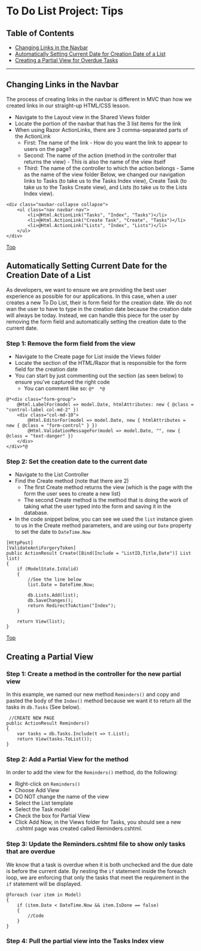 <a name="Top"></a>
# To Do List Project: Tips
## Table of Contents
- [Changing Links in the Navbar](#links)
- [Automatically Setting Current Date for Creation Date of a List](#creation)
- [Creating a Partial View for Overdue Tasks](#partial)
<hr />
<a name="links"></a>

## Changing Links in the Navbar
The process of creating links in the navbar is different in MVC than how we created links in our straight-up HTML/CSS lesson.
- Navigate to the Layout view in the Shared Views folder
- Locate the portion of the navbar that has the 3 list items for the link
- When using Razor ActionLinks, there are 3 comma-separated parts of the ActionLink
  - First: The name of the link - How do you want the link to appear to users on the page?
  - Second: The name of the action (method in the controller that returns the view) - This is also the name of the view itself
  - Third: The name of the controller to which the action belongs - Same as the name of the view folder
Below, we changed our navigation links to Tasks (to take us to the Tasks Index view), Create Task (to take us to the Tasks Create view), and Lists (to take us to the Lists Index view).
```CSharp
<div class="navbar-collapse collapse">
    <ul class="nav navbar-nav">
        <li>@Html.ActionLink("Tasks", "Index", "Tasks")</li>
        <li>@Html.ActionLink("Create Task", "Create", "Tasks")</li>
        <li>@Html.ActionLink("Lists", "Index", "Lists")</li>
    </ul>
</div>
```
[Top](#Top)


<a name="creation"></a>
## Automatically Setting Current Date for the Creation Date of a List
As developers, we want to ensure we are providing the best user experience as possible for our applications. In this case, when a user creates a new To Do List, their is form field for the creation date. We do not wan the user to have to type in the creation date because the creation date will always be today. Instead, we can handle this piece for the user by removing the form field and automatically setting the creation date to the current date.

### Step 1: Remove the form field from the view
- Navigate to the Create page for List inside the Views folder
- Locate the section of the HTML/Razor that is responsible for the form field for the creation date
- You can start by just commenting out the section (as seen below) to ensure you've captured the right code
  - You can comment like so: `@*  *@`
```CSharp
@*<div class="form-group">
    @Html.LabelFor(model => model.Date, htmlAttributes: new { @class = "control-label col-md-2" })
    <div class="col-md-10">
        @Html.EditorFor(model => model.Date, new { htmlAttributes = new { @class = "form-control" } })
        @Html.ValidationMessageFor(model => model.Date, "", new { @class = "text-danger" })
    </div>
</div>*@
```
### Step 2: Set the creation date to the current date
- Navigate to the List Controller
- Find the Create method (note that there are 2)
  - The first Create method returns the view (which is the page with the form the user sees to create a new list)
  - The second Create method is the method that is doing the work of taking what the user typed into the form and saving it in the database.
- In the code snippet below, you can see we used the `list` instance given to us in the Create method parameters, and are using our `Date` property to set the date to `DateTime.Now`
```CSharp
[HttpPost]
[ValidateAntiForgeryToken]
public ActionResult Create([Bind(Include = "ListID,Title,Date")] List list)
{
    if (ModelState.IsValid)
    {
        //See the line below
        list.Date = DateTime.Now;
        
        db.Lists.Add(list);
        db.SaveChanges();
        return RedirectToAction("Index");
    }

    return View(list);
}
```
[Top](#Top)

<a name="partial"></a>
## Creating a Partial View
### Step 1: Create a method in the controller for the new partial view
In this example, we named our new method `Reminders()` and copy and pasted the body of the `Index()` method because we want it to return all the tasks in `db.Tasks` (See below).
```CSharp
 //CREATE NEW PAGE
public ActionResult Reminders()
{
    var tasks = db.Tasks.Include(t => t.List);
    return View(tasks.ToList());
}
```
### Step 2: Add a Partial View for the method
In order to add the view for the `Reminders()` method, do the following:
- Right-click on `Reminders()`
- Choose Add View
- DO NOT change the name of the view
- Select the List template
- Select the Task model
- Check the box for Partial View
- Click Add
Now, in the Views folder for Tasks, you should see a new .cshtml page was created called Reminders.cshtml.

### Step 3: Update the Reminders.cshtml file to show only tasks that are overdue
We know that a task is overdue when it is both unchecked and the due date is before the current date. By nesting the `if` statement inside the foreach loop, we are enforcing that only the tasks that meet the requirement in the `if` statement will be displayed.
```CSharp
@foreach (var item in Model)
{
    if (item.Date < DateTime.Now && item.IsDone == false)
    {
        //Code
    }
}
```

### Step 4: Pull the partial view into the Tasks Index view


